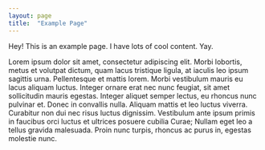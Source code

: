 ```yaml
---
layout: page
title:  "Example Page"
---
```


Hey! This is an example page. I have lots of cool content. Yay.

Lorem ipsum dolor sit amet, consectetur adipiscing elit. Morbi lobortis, metus et volutpat dictum, quam lacus tristique ligula, at iaculis leo ipsum sagittis urna. Pellentesque et mattis lorem. Morbi vestibulum mauris eu lacus aliquam luctus. Integer ornare erat nec nunc feugiat, sit amet sollicitudin mauris egestas. Integer aliquet semper lectus, eu rhoncus nunc pulvinar et. Donec in convallis nulla. Aliquam mattis et leo luctus viverra. Curabitur non dui nec risus luctus dignissim. Vestibulum ante ipsum primis in faucibus orci luctus et ultrices posuere cubilia Curae; Nullam eget leo a tellus gravida malesuada. Proin nunc turpis, rhoncus ac purus in, egestas molestie nunc.
